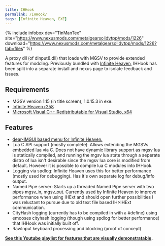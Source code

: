 ```yaml
---
title: IHHook
permalink: /IHHook/
tags: [Infinite Heaven, EXE]
---
```


{% include infobox dev="TinManTex" site="https://www.nexusmods.com/metalgearsolidvtpp/mods/1226" download="https://www.nexusmods.com/metalgearsolidvtpp/mods/1226?tab=files" %}

A proxy dll (of dinput8.dll) that loads with MGSV to provide extended
features for modding. Previously bundled with [Infinite
Heaven](/Infinite_Heaven "wikilink"), IHHook has been split into a
separate install and nexus page to isolate feedback and issues.

## Requirements

  - MGSV version 1.15 (in title screen), 1.0.15.3 in exe.
  - [Infinite Heaven r258](/Infinite_Heaven "wikilink")
  - [Microsoft Visual C++ Redistributable for Visual Studio,
    x64](https://aka.ms/vs/17/release/VC_redist.x64.exe)

## Features

  - [dear-IMGUI based menu for Infinite
    Heaven.](https://youtu.be/ERL7okZVcW4)
  - Lua C API support (mostly complete): Allows extending the MGSVs
    embedded lua via C. Does not have dynamic library support as mgsv
    lua is statically compiled, and running the mgsv lua state through a
    seperate distro of lua isn't desirable since the mgsv lua core is
    modified from default. However it is possible to compile lua C
    modules into IHHook.
  - Logging via spdlog: Infinite Heaven uses this for better performance
    (mostly used for debugging). Has it's own separate log for
    debug/info output.
  - Named Pipe server: Starts up a threaded Named Pipe server with two
    pipes mgsv_in, mgsv_out. Currently used by Infinite Heaven to
    improve performance when using IHExt and should open further
    possibilities I was reluctant to pursue due to old text file based
    IH\>IHExt communication.
  - CityHash logging (currently has to be compiled in with a \#define)
    using emooses cityhash logging (though using spdlog for better
    performance) that IHHook was initially built off.
  - RawInput keyboard processing and blocking (proof of concept)

**[See this Youtube playlist for features that are visually
demonstratable](https://www.youtube.com/playlist?list=PLSKlVTXYh6F9XCIpHUGTSkd9gDzoU6N1s).**
